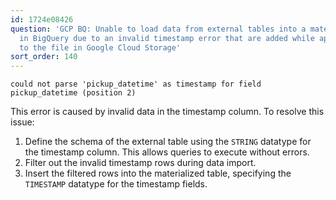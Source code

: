 ```yaml
---
id: 1724e08426
question: 'GCP BQ: Unable to load data from external tables into a materialized table
  in BigQuery due to an invalid timestamp error that are added while appending data
  to the file in Google Cloud Storage'
sort_order: 140
---
```


```plaintext
could not parse 'pickup_datetime' as timestamp for field pickup_datetime (position 2)
```

This error is caused by invalid data in the timestamp column. To resolve this issue:

1. Define the schema of the external table using the `STRING` datatype for the timestamp column. This allows queries to execute without errors.
2. Filter out the invalid timestamp rows during data import.
3. Insert the filtered rows into the materialized table, specifying the `TIMESTAMP` datatype for the timestamp fields.